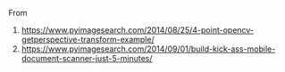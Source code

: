 From 
1. https://www.pyimagesearch.com/2014/08/25/4-point-opencv-getperspective-transform-example/
2. https://www.pyimagesearch.com/2014/09/01/build-kick-ass-mobile-document-scanner-just-5-minutes/